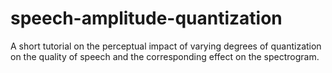 # speech-amplitude-quantization
A short tutorial on the perceptual impact of varying degrees of quantization on the quality of speech and the corresponding effect on the spectrogram.
